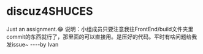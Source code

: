 # discuz4SHUCES
Just an assignment.😂
说明：小组成员只要注意我往FrontEnd/build文件夹里commit的东西就行了，那里面的可以直接用。是压好的代码。平时有啥问题给我发issue~ ----by Ivan
